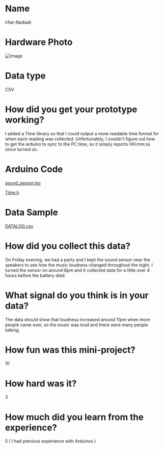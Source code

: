 # Name
Irfan Nadiadi

# Hardware Photo
![image](DSC_0510.jpg)

# Data type
CSV

# How did you get your prototype working?
I added a Time library so that I could output a more readable time format for when each reading was collected. Unfortunately, I couldn't figure out how to get the arduino to sync to the PC time, so it simply reports HH:mm:ss since turned on.

# Arduino Code
[sound_sensor.ino](sound_sensor/sound_sensor.ino)

[Time.h](sound_sensor/time.h)

# Data Sample
[DATALOG.csv](DATALOG.csv)

# How did you collect this data?
On Friday evening, we had a party and I kept the sound sensor near the speakers to see how the music loudness changed throughout the night. I turned the sensor on around 8pm and it collected data for a little over 4 hours before the battery died.

# What signal do you think is in your data?
The data should show that loudness increased around 11pm when more people came over, so the music was loud and there were many people talking. 

# How fun was this mini-project? 
10

# How hard was it? 
3

# How much did you learn from the experience?
5 ( I had previous experience with Arduinos )
